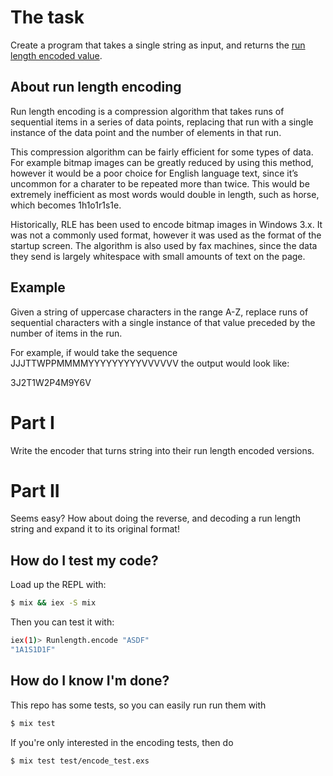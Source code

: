 The task
=======

Create a program that takes a single string as input, and returns the [run length encoded value](https://en.wikipedia.org/wiki/Run-length_encoding).

## About run length encoding

Run length encoding is a compression algorithm that takes runs of sequential items in a series of data points, replacing that run with a single instance of the data point and the number of elements in that run.

This compression algorithm can be fairly efficient for some types of data. For example bitmap images can be greatly reduced by using this method, however it would be a poor choice for English language text, since it’s uncommon for a charater to be repeated more than twice. This would be extremely inefficient as most words would double in length, such as horse, which becomes 1h1o1r1s1e.

Historically, RLE has been used to encode bitmap images in Windows 3.x. It was not a commonly used format, however it was used as the format of the startup screen. The algorithm is also used by fax machines, since the data they send is largely whitespace with small amounts of text on the page.

## Example

Given a string of uppercase characters in the range A-Z, replace runs of sequential characters with a single instance of that value preceded by the number of items in the run.

For example, if would take the sequence JJJTTWPPMMMMYYYYYYYYYVVVVVV the output would look like:

3J2T1W2P4M9Y6V

# Part I

Write the encoder that turns string into their run length encoded versions.

# Part II

Seems easy? How about doing the reverse, and decoding a run length string and expand it to its original format!

## How do I test my code?

Load up the REPL with:

```bash
$ mix && iex -S mix
```

Then you can test it with:

```bash
iex(1)> Runlength.encode "ASDF"
"1A1S1D1F"
```

## How do I know I'm done?

This repo has some tests, so you can easily run run them with

```bash
$ mix test
```

If you're only interested in the encoding tests, then do

```bash
$ mix test test/encode_test.exs

```
